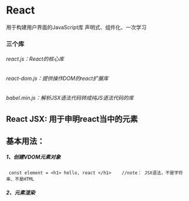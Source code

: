 # React  
用于构建用户界面的JavaScript库
声明式、组件化、一次学习
### 三个库
###### react.js：React的核心库
###### react-dom.js：提供操作DOM的react扩展库
###### babel.min.js：解析JSX语法代码转成纯JS语法代码的库

## React JSX: 用于申明react当中的元素 
## 基本用法：
#####  1、创建VDOM元素对象
     const element = <h1> hello, react </h1>    //note： JSX语法，不是字符串、不是HTML
##### 2、元素渲染
   <div id="example"></div>
   <script type="text/babel">
     const element =<h1>Hello, world!</h1>;  //构造虚拟DOM
     ReactDOM.render(
           element,         //将虚拟DOM渲染到真实DOM
           document.getElementById('example')
      );
   </script>
